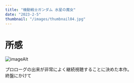 ```yaml
---
title: "機動戦士ガンダム 水星の魔女"
date: "2023-2-5"
thumbnail: "/images/thumbnail04.jpg"
---
```


# 所感

![imageAlt](https://bandai-hobby.net/site/g-witch/images/teaser/220901_gundam_s_kv_2_nouhin.jpg "imageTitle")

プロローグの出来が非常によく継続視聴することに決めた本作。  
終盤にかけて
